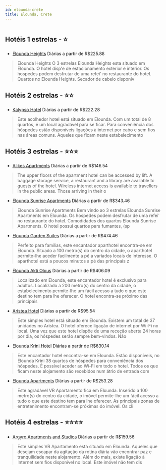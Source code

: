 ```yaml
---
id: elounda-crete
title: Elounda, Crete
---
```


<center><img src="https://assets.cosmos-data.com/1/005eda41bc8705db76cdab0b05d23413/550398.jpg" alt="" /></center>


## Hotéis 1 estrelas - ⭐️

-    [Elounda Heights](https://www.hurb.com/hoteis/elounda/elounda-heights-JNP-JP049793?cmp=18055) Diárias a partir de R$225.88
   > Elounda Heights O 3 estrelas Elounda Heights esta situado em Elounda. O hotel disp&apos;e de estacionamento exterior e interior. Os hospedes podem desfrutar de uma refei&apos; no restaurante do hotel. Quartos no Elounda Heights. Secador de cabelo disponiv

## Hotéis 2 estrelas - ⭐️⭐️

-    [Kalypso Hotel](https://www.hurb.com/hoteis/elounda/kalypso-hotel-JNP-JP311497?cmp=18055) Diárias a partir de R$222.28
   > Este acolhedor hotel está situado em Elounda. Com um total de 8 quartos, é um local agradável para se ficar. Para conveniência dos hóspedes estão disponíveis ligações à internet por cabo e sem fios nas áreas comuns. Aqueles que ficam neste estabelecimento

## Hotéis 3 estrelas - ⭐️⭐️⭐️

-    [Alikes Apartments](https://www.hurb.com/hoteis/elounda/alikes-apartments-JNP-JP828789?cmp=18055) Diárias a partir de R$146.54
   > The upper floors of the apartment hotel can be accessed by lift. A baggage storage service, a restaurant and a library are available to guests of the hotel. Wireless internet access is available to travellers in the public areas. Those arriving in their o
-    [Elounda Sunrise Apartments](https://www.hurb.com/hoteis/elounda/elounda-sunrise-apartments-JNP-JP232090?cmp=18055) Diárias a partir de R$343.46
   > Elounda Sunrise Apartments Bem vindo ao 3 estrelas Elounda Sunrise Apartments em Elounda. Os hospedes podem desfrutar de uma refei&apos; no restaurante do hotel. Comodidades dos quartos Elounda Sunrise Apartments. O hotel possui quartos para fumantes, (sp
-    [Elounda Garden Suites](https://www.hurb.com/hoteis/elounda/elounda-garden-suites-JNP-JP338463?cmp=18055) Diárias a partir de R$474.46
   > Perfeito para famílias, este encantador aparthotel encontra-se em Elounda. Situado a 100 metro(s) do centro da cidade, o aparthotel permite-lhe aceder facilmente a pé a variados locais de interesse. O aparthotel está a poucos minutos a pé das principais z
-    [Elounda Akti Olous](https://www.hurb.com/hoteis/elounda/elounda-akti-olous-JNP-JP858911?cmp=18055) Diárias a partir de R$406.09
   > Localizado em Elounda, este encantador hotel é exclusivo para adultos. Localizado a 200 metro(s) do centro da cidade, o estabelecimento permite-lhe um fácil acesso a tudo o que este destino tem para lhe oferecer. O hotel encontra-se próximo das principais
-    [Aristea Hotel](https://www.hurb.com/hoteis/elounda/aristea-hotel-JNP-JP972106?cmp=18055) Diárias a partir de R$95.54
   > Este simples hotel está situado em Elounda. Existem um total de 37 unidades no Aristea. O hotel oferece ligação de internet por Wi-Fi no local. Uma vez que este hotel dispõe de uma receção aberta 24 horas por dia, os hóspedes serão sempre bem-vindos. Não 
-    [Elounda Krini Hotel](https://www.hurb.com/hoteis/elounda/elounda-krini-hotel-JNP-JP152478?cmp=18055) Diárias a partir de R$630.14
   > Este encantador hotel encontra-se em Elounda. Estão disponíveis, no Elounda Krini 38 quartos de hóspedes para conveniência dos hóspedes. É possível aceder ao Wi-Fi em todo o hotel. Todos os que ficam neste alojamento são recebidos num átrio de entrada com
-    [Elounda Apartments](https://www.hurb.com/hoteis/elounda/elounda-apartments-JNP-JP698379?cmp=18055) Diárias a partir de R$253.28
   > Este agradável VR Apartamento fica em Elounda. Inserido a 100 metro(s) do centro da cidade, o imóvel permite-lhe um fácil acesso a tudo o que este destino tem para lhe oferecer. As principais zonas de entretenimento encontram-se próximas do imóvel. Os cli

## Hotéis 4 estrelas - ⭐️⭐️⭐️⭐️

-    [Argyro Apartments and Studios](https://www.hurb.com/hoteis/elounda/argyro-apartments-and-studios-JNP-JP803744?cmp=18055) Diárias a partir de R$159.56
   > Este simples VR Apartamento está situado em Elounda. Aqueles que desejam escapar da agitação da rotina diária vão encontrar paz e tranquilidade neste alojamento. Além do mais, existe ligação à Internet sem fios disponível no local. Este imóvel não tem dis
